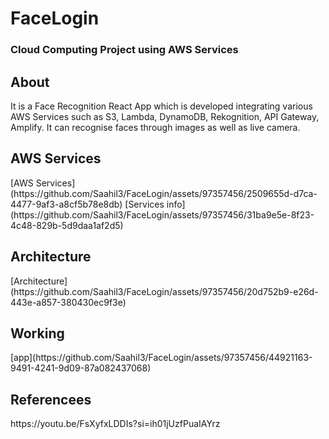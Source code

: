 <h1>FaceLogin</h1>
<h3>Cloud Computing Project using AWS Services</h3>

<h2>About</h2>
<p>It is a Face Recognition React App which is developed integrating various AWS Services such as S3, Lambda, DynamoDB, Rekognition, API Gateway, Amplify. It can recognise faces through images as well as live camera.</p>

<h2>AWS Services</h2>
[AWS Services](https://github.com/Saahil3/FaceLogin/assets/97357456/2509655d-d7ca-4477-9af3-a8cf5b78e8db)
[Services info](https://github.com/Saahil3/FaceLogin/assets/97357456/31ba9e5e-8f23-4c48-829b-5d9daa1af2d5)

<h2>Architecture</h2>
[Architecture](https://github.com/Saahil3/FaceLogin/assets/97357456/20d752b9-e26d-443e-a857-380430ec9f3e)

<h2>Working</h2>
[app](https://github.com/Saahil3/FaceLogin/assets/97357456/44921163-9491-4241-9d09-87a082437068)

<h2>Referencees</h2>
https://youtu.be/FsXyfxLDDIs?si=ih01jUzfPuaIAYrz
